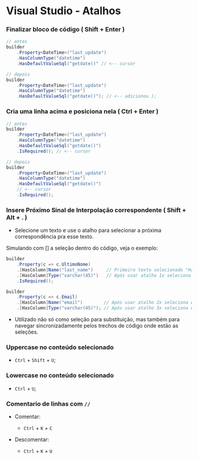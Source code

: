 # Visual Studio - Atalhos

### Finalizar bloco de código ( Shift + Enter )

```csharp
// antes
builder
    .Property<DateTime>("last_update")
    .HasColumnType("datetime")
    .HasDefaultValueSql("getdate()" // <-- cursor

// depois
builder
    .Property<DateTime>("last_update")
    .HasColumnType("datetime")
    .HasDefaultValueSql("getdate()"); // <-- adicionou );
```

### Cria uma linha acima e posiciona nela ( Ctrl + Enter )

```csharp
// antes
builder
    .Property<DateTime>("last_update")
    .HasColumnType("datetime")
    .HasDefaultValueSql("getdate()")
    .IsRequired(); // <-- cursor

// depois
builder
    .Property<DateTime>("last_update")
    .HasColumnType("datetime")
    .HasDefaultValueSql("getdate()")
    // <-- cursor
    .IsRequired(); 
```

### Insere Próximo Sinal de Interpolação correspondente ( Shift + Alt + . )

+ Selecione um texto e use o atalho para selecionar a próxima correspondência pra esse texto.

Simulando com [] a seleção dentro do código, veja o exemplo:
```csharp
builder
    .Property(c => c.UltimoNome)
    .[HasColumn]Name("last_name")     // Primeiro texto selecionado "HasColumn"
    .[HasColumn]Type("varchar(45)")   // Após usar atalho 1x seleciona também este
    .IsRequired();

builder
    .Property(c => c.Email)
    .[HasColumn]Name("email")        // Após usar atalho 2x seleciona este também
    .[HasColumn]Type("varchar(45)"); // Após usar atalho 3x seleciona este também
```

+ Utilizado não só como seleção para substituição, mas também para navegar sincronizadamente pelos trechos de código onde estão as seleções.

### Uppercase no conteúdo selecionado
+ `Ctrl` + `Shift` + `U`;

### Lowercase no conteúdo selecionado
+ `Ctrl` + `U`;

### Comentario de linhas com  `//`
+ Comentar:
  + `Ctrl` + `K` + `C`

+ Descomentar:
  + `Ctrl` + `K` + `U`